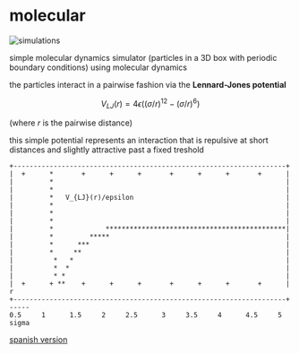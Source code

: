 molecular
=========

![simulations](./simtilevids.gif)

simple molecular dynamics simulator
(particles in a 3D box with periodic boundary conditions)
using molecular dynamics

the particles interact in a pairwise fashion via the 
**Lennard-Jones potential**
```math
V_{LJ} (r) = 4 \epsilon ( (\sigma/r)^{12}-(\sigma/r)^{6} )
```
(where $r$ is the pairwise distance)

this simple potential represents an interaction
that is
	repulsive at short distances
 	and slightly attractive past a fixed treshold

```
+--------------------------------------------------------------------+
|  +      *       +      +      +       +      +      +       +      |
|         *                                                          |
|         *                                                          |
|         *   V_{LJ}(r)/epsilon                                      |
|         *                                                          |
|         *                                                          |
|         *                                                          |
|         *             *********************************************|
|         *         *****                                            |
|         *      ***                                                 |
|         *     **                                                   |
|          *   *                                                     |
|          *  *                                                      |
|          * *                                                       |
|  +      + **    +      +      +       +      +      +       +      |   r
+--------------------------------------------------------------------+ -----
0.5     1      1.5     2     2.5      3     3.5     4      4.5     5   sigma
```


[spanish version](./README_es.md)

